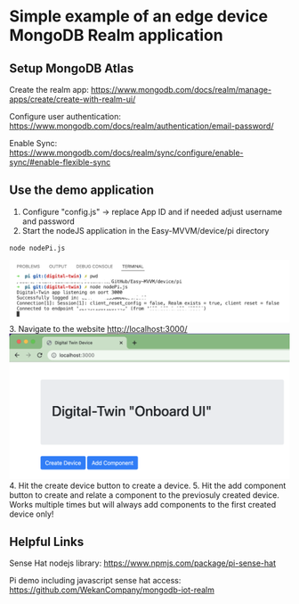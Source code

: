 # Simple example of an edge device MongoDB Realm application

## Setup MongoDB Atlas


Create the realm app:
https://www.mongodb.com/docs/realm/manage-apps/create/create-with-realm-ui/


Configure user authentication:
https://www.mongodb.com/docs/realm/authentication/email-password/


Enable Sync:
https://www.mongodb.com/docs/realm/sync/configure/enable-sync/#enable-flexible-sync


## Use the demo application

1. Configure "config.js" -> replace App ID and if needed adjust username and password
2. Start the nodeJS application in the Easy-MVVM/device/pi directory
```
node nodePi.js
```
![Start nodeJS application](/device/pi/images/startDeviceApp.png)
3. Navigate to the website [http://localhost:3000/](http://localhost:3000/)
![Onboard UI](/device/pi/images/accessDeviceWebsite.png)
4. Hit the create device button to create a device.
5. Hit the add component button to create and relate a component to the previosuly created device. Works multiple times but will always add components to the first created device only!


## Helpful Links

Sense Hat nodejs library: https://www.npmjs.com/package/pi-sense-hat

Pi demo including javascript sense hat access: https://github.com/WekanCompany/mongodb-iot-realm